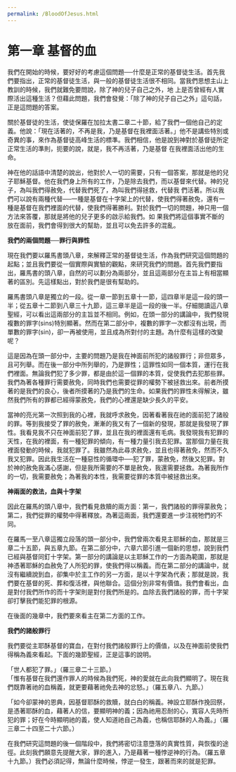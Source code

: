 ```yaml
---
permalink: /BloodOfJesus.html
---
```

# 第一章 基督的血

我們在開始的時候，要好好的考慮這個問題──什麼是正常的基督徒生活。首先我們要指出，正常的基督徒生活，與一般的基督徒生活很不相同。當我們思想主山上教訓的時候，我們就難免要問說，除了神的兒子自己之外，地
上是否曾經有人實際活出這種生活？但藉此問題，我們會發覺：「除了神的兒子自己之外」這句話，正是這問題的答案。

關於基督徒的生活，使徒保羅在加拉太書二章二十節，給了我們一個他自己的定義。他說：「現在活著的，不再是我，乃是基督在我裡面活著。」他不是講些特別或奇異的事，來作為基督徒高峰生活的標準。我們相信，他是說到神對於基督徒所定正常生活的準則，扼要的說，就是，我不再活著，乃是基督
在我裡面活出他的生命。

神在他的話語中清楚的說出，他對於人一切的需要，只有一個答案，那就是他的兒子耶穌基督。他在我們身上所有的工作，乃是除去我們，而以基督來代替。神的兒子，為叫我們得赦免，代替我們死了，為叫我們得拯救，代替我
們活著。所以我們可以說有兩種代替──一種是基督在十字架上的代替，使我們得著赦免，還有一種是基督在我們裡面的代替，使我們得著勝利。對於我們一切的問題，神只用一個方法來答覆，那就是將他的兒子更多的啟示給我們。如
果我們將這個事實不斷的放在面前，我們會得到很大的幫助，並且可以免去許多的混亂。

**我們的兩個問題──罪行與罪性**

現在我們要以羅馬書頭八章，來解釋正常的基督徒生活，作為我們研究這個問題的起點；並且我們要從一個實際與實驗的觀點，來研究我們的問題。首先我們要指出，羅馬書的頭八章，自然的可以劃分為兩部分，並且這兩部分在主旨上有相當顯著的區別。先這樣點出，對於我們是很有幫助的。

羅馬書頭八章是獨立的一段。從一章一節到五章十一節，這四章半是這一段的頭一半；從五章十二節到八章三十九節，這三章半是這一段的後一半。仔細閱讀這八章聖經，可以看出這兩部分的主旨並不相同。例如，在頭一部分的講論中，我們發現複數的罪字(sins)特別顯著。然而在第二部分中，複數的罪字一次都沒有出現，而單數的罪字(sin)，卻一再被使用，並且成為所對付的主題。為什麼有這樣的改變呢？

這是因為在頭一部分中，主要的問題乃是我在神面前所犯的諸般罪行；非但眾多，且可列舉。而在後一部分中所列舉的，乃是罪性；這罪性如同一個本質，運行在我們裡面。無論我們犯了多少罪，都是由於這一個罪的本質，促使我們去犯那些罪。我們為著各種罪行需要赦免，同時我們也需要從罪的權勢下被拯救出來。前者所摸著的是我們的良心，後者所摸著的乃是我們的生命。如果我們的罪性未得解決，雖然我們所有的罪都已經得蒙赦免，我們的心裡還是缺少長久的平安。

當神的亮光第一次照到我的心裡，我就呼求赦免，因著看著我在祂的面前犯了諸般的罪。等到我接受了罪的赦免，漸漸的我又有了一個新的發現，那就是我發現了罪性。我看見我不只在神面前犯了罪，並且在我的裡面還有毛病。我發現我有犯罪的天性，在我的裡面，有一種犯罪的傾向，有一種力量引我去犯罪。當那個力量在我裡面發動的時候，我就犯罪了。我雖然為此尋求赦免，並且也得著赦免，然而不久我又犯罪。因此我生活在一種惡性的循環中──犯了罪，蒙赦免，然後又犯罪。對於神的赦免我滿心感謝，但是我所需要的不單是赦免，我還需要拯救。為著我所作的一切，我需要赦免；為著我的本性，我需要從罪的本質中被拯救出來。

**神兩面的救法，血與十字架**

因此在羅馬的頭八章中，我們看見救贖的兩方面：第一，我們諸般的罪得蒙赦免；第二，我們從罪的權勢中得著釋放。為著這兩面，我們還要進一步注視牠們的不同。

在羅馬一至八章這獨立段落的頭一部分中，我們曾兩次看見主耶穌的血，那就是三章二十五節，與五章九節。在第二部分中，六章六節引進一個新的思想，說到我們已經與基督同釘十字架。第一部分的講論是以主耶穌工作的一方面為範圍，那就是神憑著耶穌的血赦免了人所犯的罪，使我們得以稱義。而在第二部分的講論中，就沒有繼續說到血，卻集中於主工作的另一方面，是以十字架為代表；那就是說，我們要在基督的死、葬和復活裡，與他聯合。這個分別非常有價值。我們會看出，血是對付我們所作的而十字架則是對付我們所是的。血除去我們諸般的罪，而十字架卻打擊我們能犯罪的根源。

在後面的幾章中，我們要來看主在第二方面的工作。

**我們的諸般罪行**

我們要從主耶酥基督的寶血，在對付我們諸般罪行上的價值，以及在神面前使我們得稱為義來看起。下面的幾節聖經，正是這事的說明。

「世人都犯了罪。」（羅三章二十三節。）  
「惟有基督在我們還作罪人的時候為我們死，神的愛就在此向我們顯明了。現在我們既靠著祂的血稱義，就更要藉著祂免去神的忿怒。」（羅五章八、九節。）

「如今卻蒙神的恩典，因基督耶酥的救贖，就白白的稱義。神設立耶酥作挽回祭，是憑著耶酥的血，藉著人的信，要顯明神的義；因為祂用忍耐的心，寬容人先時所犯的罪；好在今時顯明祂的義，使人知道祂自己為義，也稱信耶酥的人為義。」（羅三章二十四至二十六節。）

在我們研究這問題的後一個階段中，我們將密切注意墮落的真實性質，與恢復的途徑。此刻我們願意先提醒大家，罪的進入，乃是藉著一種悖逆神的行為。（羅五章十九節。）我們必須記得，無論什麼時候，悖逆一發生，跟著而來的就是犯罪。

